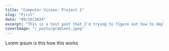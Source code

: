 ```yaml
---
title: "Computer Vision: Project 1"
slug: "First"
date: "09/10/2024"
excerpt: "This is a test post that I'm trying to figure out how to deploy before actually creating the site"
coverImage: "/_posts/gradient.jpeg"
---
```

Lorem ipsum is this how this works